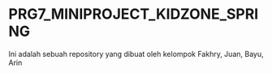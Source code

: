 # PRG7_MINIPROJECT_KIDZONE_SPRING
Ini adalah sebuah repository yang dibuat oleh kelompok Fakhry, Juan, Bayu, Arin
